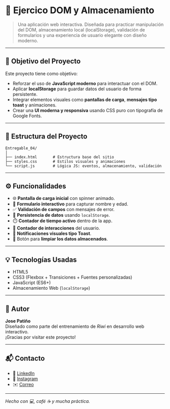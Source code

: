# 🧪 Ejercico DOM y Almacenamiento 

> Una aplicación web interactiva. Diseñada para practicar manipulación del DOM, almacenamiento local (localStorage), validación de formularios y una experiencia de usuario elegante con diseño moderno.

---

## 🎯 Objetivo del Proyecto

Este proyecto tiene como objetivo:

- Reforzar el uso de **JavaScript moderno** para interactuar con el DOM.
- Aplicar **localStorage** para guardar datos del usuario de forma persistente.
- Integrar elementos visuales como **pantallas de carga**, **mensajes tipo toast** y animaciones.
- Crear una **UI moderna y responsiva** usando CSS puro con tipografía de Google Fonts.

---

## 📁 Estructura del Proyecto

```
Entregable_04/
│
├── index.html       # Estructura base del sitio
├── styles.css       # Estilos visuales y animaciones
└── script.js        # Lógica JS: eventos, almacenamiento, validación
```

---

## ⚙️ Funcionalidades

- 🌐 **Pantalla de carga inicial** con spinner animado.
- 📝 **Formulario interactivo** para capturar nombre y edad.
- ✅ **Validación de campos** con mensajes de error.
- 💾 **Persistencia de datos** usando `localStorage`.
- ⏱️ **Contador de tiempo activo** dentro de la app.
- 🔁 **Contador de interacciones** del usuario.
- 🔔 **Notificaciones visuales tipo Toast**.
- 🧼 Botón para **limpiar los datos almacenados**.

---

## 💡 Tecnologías Usadas

- HTML5
- CSS3 (Flexbox + Transiciones + Fuentes personalizadas)
- JavaScript (ES6+)
- Almacenamiento Web (`localStorage`)

---

## 🧠 Autor

**Jose Patiño**  
Diseñado como parte del entrenamiento de _Riwi_ en desarrollo web interactivo.  
¡Gracias por visitar este proyecto!

---

## 📬 Contacto

- 💼 [LinkedIn](https://www.linkedin.com/in/tuusuario)
- 📸 [Instagram](https://www.instagram.com/tuusuario)
- ✉️ [Correo](mailto:tuemail@gmail.com)

---

_Hecho con 💻, café ☕ y mucha práctica._
